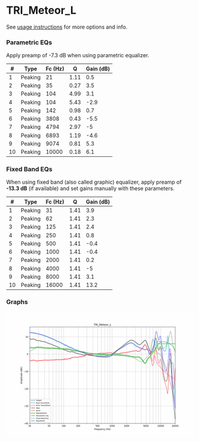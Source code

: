 # TRI_Meteor_L
See [usage instructions](https://github.com/jaakkopasanen/AutoEq#usage) for more options and info.

### Parametric EQs
Apply preamp of -7.3 dB when using parametric equalizer.

|   # | Type    |   Fc (Hz) |    Q |   Gain (dB) |
|-----|---------|-----------|------|-------------|
|   1 | Peaking |        21 | 1.11 |         0.5 |
|   2 | Peaking |        35 | 0.27 |         3.5 |
|   3 | Peaking |       104 | 4.99 |         3.1 |
|   4 | Peaking |       104 | 5.43 |        -2.9 |
|   5 | Peaking |       142 | 0.98 |         0.7 |
|   6 | Peaking |      3808 | 0.43 |        -5.5 |
|   7 | Peaking |      4794 | 2.97 |        -5   |
|   8 | Peaking |      6893 | 1.19 |        -4.6 |
|   9 | Peaking |      9074 | 0.81 |         5.3 |
|  10 | Peaking |     10000 | 0.18 |         6.1 |

### Fixed Band EQs
When using fixed band (also called graphic) equalizer, apply preamp of **-13.3 dB** (if available) and set gains manually with these parameters.

|   # | Type    |   Fc (Hz) |    Q |   Gain (dB) |
|-----|---------|-----------|------|-------------|
|   1 | Peaking |        31 | 1.41 |         3.9 |
|   2 | Peaking |        62 | 1.41 |         2.3 |
|   3 | Peaking |       125 | 1.41 |         2.4 |
|   4 | Peaking |       250 | 1.41 |         0.8 |
|   5 | Peaking |       500 | 1.41 |        -0.4 |
|   6 | Peaking |      1000 | 1.41 |        -0.4 |
|   7 | Peaking |      2000 | 1.41 |         0.2 |
|   8 | Peaking |      4000 | 1.41 |        -5   |
|   9 | Peaking |      8000 | 1.41 |         3.1 |
|  10 | Peaking |     16000 | 1.41 |        13.2 |

### Graphs
![](./TRI_Meteor_L.png)
